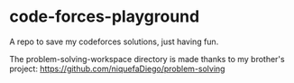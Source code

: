 # code-forces-playground
A repo to save my codeforces solutions, just having fun.

The problem-solving-workspace directory is made thanks to my brother's project: https://github.com/niquefaDiego/problem-solving
